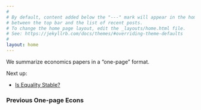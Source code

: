 ```yaml
---
#
# By default, content added below the "---" mark will appear in the home page
# between the top bar and the list of recent posts.
# To change the home page layout, edit the _layouts/home.html file.
# See: https://jekyllrb.com/docs/themes/#overriding-theme-defaults
#
layout: home
---
```


We summarize economics papers in a “one-page” format. 

Next up: 
* [Is Equality Stable?](https://debrajray.com/wp-content/uploads/2017/12/MRAerPP.pdf)

### Previous One-page Econs
  